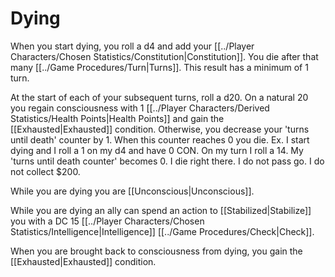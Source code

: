 # Dying

When you start dying, you roll a d4 and add your [[../Player Characters/Chosen Statistics/Constitution\|Constitution]]. You die after that many [[../Game Procedures/Turn\|Turns]].
	This result has a minimum of 1 turn.

At the start of each of your subsequent turns, roll a d20. On a natural 20 you regain consciousness with 1 [[../Player Characters/Derived Statistics/Health Points\|Health Points]] and gain the [[Exhausted\|Exhausted]] condition. Otherwise, you decrease your 'turns until death' counter by 1. When this counter reaches 0 you die. 
	Ex. I start dying and I roll a 1 on my d4 and have 0 CON. On my turn I roll a 14. My 'turns until death counter' becomes 0. I die right there. I do not pass go. I do not collect $200. 

While you are dying you are [[Unconscious\|Unconscious]].

While you are dying an ally can spend an action to [[Stabilized\|Stabilize]] you with a DC 15 [[../Player Characters/Chosen Statistics/Intelligence\|Intelligence]] [[../Game Procedures/Check\|Check]].

When you are brought back to consciousness from dying, you gain the [[Exhausted\|Exhausted]] condition.